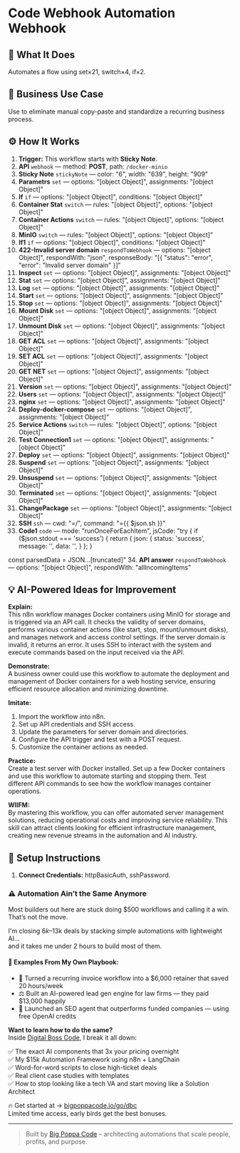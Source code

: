 # Code Webhook Automation Webhook
  ## 🚀 What It Does
  Automates a flow using set×21, switch×4, if×2.
  
  ## 💼 Business Use Case
  Use to eliminate manual copy-paste and standardize a recurring business process.
  
  ## ⚙️ How It Works
  1. **Trigger:** This workflow starts with **Sticky Note**.
  2. **API** `webhook` — method: **POST**, path: `/docker-minio`
3. **Sticky Note** `stickyNote` — color: "6", width: "639", height: "909"
4. **Parametrs** `set` — options: "[object Object]", assignments: "[object Object]"
5. **If** `if` — options: "[object Object]", conditions: "[object Object]"
6. **Container Stat** `switch` — rules: "[object Object]", options: "[object Object]"
7. **Container Actions** `switch` — rules: "[object Object]", options: "[object Object]"
8. **MinIO** `switch` — rules: "[object Object]", options: "[object Object]"
9. **If1** `if` — options: "[object Object]", conditions: "[object Object]"
10. **422-Invalid server domain** `respondToWebhook` — options: "[object Object]", respondWith: "json", responseBody: "[{
  "status": "error",
  "error": "Invalid server domain"
}]"
11. **Inspect** `set` — options: "[object Object]", assignments: "[object Object]"
12. **Stat** `set` — options: "[object Object]", assignments: "[object Object]"
13. **Log** `set` — options: "[object Object]", assignments: "[object Object]"
14. **Start** `set` — options: "[object Object]", assignments: "[object Object]"
15. **Stop** `set` — options: "[object Object]", assignments: "[object Object]"
16. **Mount Disk** `set` — options: "[object Object]", assignments: "[object Object]"
17. **Unmount Disk** `set` — options: "[object Object]", assignments: "[object Object]"
18. **GET ACL** `set` — options: "[object Object]", assignments: "[object Object]"
19. **SET ACL** `set` — options: "[object Object]", assignments: "[object Object]"
20. **GET NET** `set` — options: "[object Object]", assignments: "[object Object]"
21. **Version** `set` — options: "[object Object]", assignments: "[object Object]"
22. **Users** `set` — options: "[object Object]", assignments: "[object Object]"
23. **nginx** `set` — options: "[object Object]", assignments: "[object Object]"
24. **Deploy-docker-compose** `set` — options: "[object Object]", assignments: "[object Object]"
25. **Service Actions** `switch` — rules: "[object Object]", options: "[object Object]"
26. **Test Connection1** `set` — options: "[object Object]", assignments: "[object Object]"
27. **Deploy** `set` — options: "[object Object]", assignments: "[object Object]"
28. **Suspend** `set` — options: "[object Object]", assignments: "[object Object]"
29. **Unsuspend** `set` — options: "[object Object]", assignments: "[object Object]"
30. **Terminated** `set` — options: "[object Object]", assignments: "[object Object]"
31. **ChangePackage** `set` — options: "[object Object]", assignments: "[object Object]"
32. **SSH** `ssh` — cwd: "=/", command: "={{ $json.sh }}"
33. **Code1** `code` — mode: "runOnceForEachItem", jsCode: "try {
  if ($json.stdout === 'success') {
    return {
      json: {
        status: 'success',
        message: '',
        data: '',
      }
    };
  }

  const parsedData = JSON…[truncated]"
34. **API answer** `respondToWebhook` — options: "[object Object]", respondWith: "allIncomingItems"
  
  ## 💡 AI-Powered Ideas for Improvement
  **Explain:**  
This n8n workflow manages Docker containers using MinIO for storage and is triggered via an API call. It checks the validity of server domains, performs various container actions (like start, stop, mount/unmount disks), and manages network and access control settings. If the server domain is invalid, it returns an error. It uses SSH to interact with the system and execute commands based on the input received via the API.

**Demonstrate:**  
A business owner could use this workflow to automate the deployment and management of Docker containers for a web hosting service, ensuring efficient resource allocation and minimizing downtime.

**Imitate:**  
1. Import the workflow into n8n.
2. Set up API credentials and SSH access.
3. Update the parameters for server domain and directories.
4. Configure the API trigger and test with a POST request.
5. Customize the container actions as needed.

**Practice:**  
Create a test server with Docker installed. Set up a few Docker containers and use this workflow to automate starting and stopping them. Test different API commands to see how the workflow manages container operations.

**WIIFM:**  
By mastering this workflow, you can offer automated server management solutions, reducing operational costs and improving service reliability. This skill can attract clients looking for efficient infrastructure management, creating new revenue streams in the automation and AI industry.
  
  ## 🔧 Setup Instructions
  1. **Connect Credentials:** httpBasicAuth, sshPassword.
  
### ⚠️ Automation Ain’t the Same Anymore

Most builders out here are stuck doing $500 workflows and calling it a win.  
That’s not the move.  

I'm closing $6k–$13k deals by stacking simple automations with lightweight AI...  
and it takes me under 2 hours to build most of them.

#### 🧠 Examples From My Own Playbook:
- 🔁 Turned a recurring invoice workflow into a $6,000 retainer that saved 20 hours/week  
- ⚖️ Built an AI-powered lead gen engine for law firms — they paid $13,000 happily  
- 🚀 Launched an SEO agent that outperforms funded companies — using free OpenAI credits  

**Want to learn how to do the same?**  
Inside [Digital Boss Code](https://bigpoppacode.io/go/dbc), I break it all down:

✅ The exact AI components that 3x your pricing overnight  
✅ My $15k Automation Framework using n8n + LangChain  
✅ Word-for-word scripts to close high-ticket deals  
✅ Real client case studies with templates  
✅ How to stop looking like a tech VA and start moving like a Solution Architect  

🔥 Get started at → [bigpoppacode.io/go/dbc](https://bigpoppacode.io/go/dbc)  
Limited time access, early birds get the best bonuses.

---
> Built by [Big Poppa Code](https://bigpoppacode.io) – architecting automations that scale people, profits, and purpose.
  